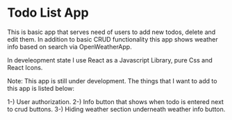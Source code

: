 # Todo List App

This is basic app that serves need of users to add new todos, delete and edit them. In addition to basic CRUD functionality this app shows weather info based on search via OpenWeatherApp.

In develeopment state I use React as a Javascript Library, pure Css and React Icons.

Note: This app is still under development. The things that I want to add to this app is listed below:

1-) User authorization.
2-) Info button that shows when todo is entered next to crud buttons.
3-) Hiding weather section underneath weather info button.
